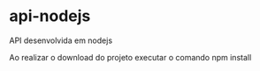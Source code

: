 # api-nodejs
API desenvolvida em nodejs

Ao realizar o download do projeto executar o comando npm install
